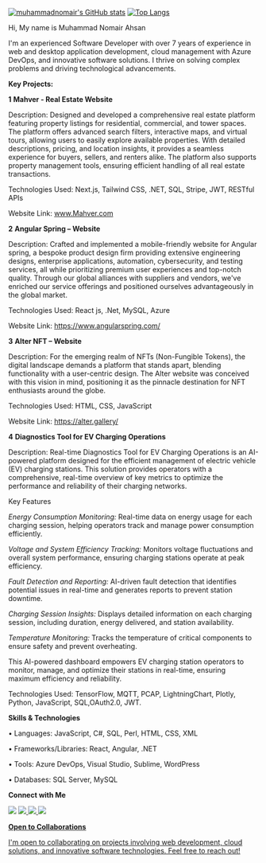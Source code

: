 [![muhammadnomair's GitHub stats](https://github-readme-stats.vercel.app/api?username=muhammadnomair&show_icons=true&theme=dark)](https://github.com/muhammadnomair/github-readme-stats)
[![Top Langs](https://github-readme-stats.vercel.app/api/top-langs/?username=muhammadnomair&theme=dark&layout=compact)](https://github.com/muhammadnomair/github-readme-stats)

Hi, My name is Muhammad Nomair Ahsan

I'm an experienced Software Developer with over 7 years of experience in web and desktop
application development, cloud management with Azure DevOps, and innovative software
solutions. I thrive on solving complex problems and driving technological advancements.

****Key Projects:****

**1** **Mahver - Real Estate Website**

Description: Designed and developed a comprehensive real estate platform featuring property listings for residential, commercial, and tower spaces. The platform offers advanced search filters, interactive maps, and virtual tours, allowing users to easily explore available properties. With detailed descriptions, pricing, and location insights, it provides a seamless experience for buyers, sellers, and renters alike. The platform also supports property management tools, ensuring efficient handling of all real estate transactions.

Technologies Used: Next.js, Tailwind CSS, .NET, SQL, Stripe, JWT, RESTful APIs

Website Link: www.Mahver.com

**2** **Angular Spring – Website**

Description:  Crafted and implemented a mobile-friendly website for Angular spring, a bespoke product design firm providing extensive engineering designs, enterprise applications, automation, cybersecurity, and testing services, all while prioritizing premium user experiences and top-notch quality. Through our global alliances with suppliers and vendors, we've enriched our service offerings and positioned ourselves advantageously in the global market.

Technologies Used:  React js, .Net, MySQL, Azure

Website Link:  https://www.angularspring.com/

**3** **Alter NFT – Website**

Description: For the emerging realm of NFTs (Non-Fungible Tokens), the digital landscape demands a platform that stands apart, blending functionality with a user-centric design. The Alter website was conceived with this vision in mind, positioning it as the pinnacle destination for NFT enthusiasts around the globe.

Technologies Used: HTML, CSS, JavaScript

Website Link:  https://alter.gallery/

**4** **Diagnostics Tool for EV Charging Operations**

Description: Real-time Diagnostics Tool for EV Charging Operations is an AI-powered platform designed for the efficient management of electric vehicle (EV) charging stations. This solution provides operators with a comprehensive, real-time overview of key metrics to optimize the performance and reliability of their charging networks.

Key Features

*Energy Consumption Monitoring:*
Real-time data on energy usage for each charging session, helping operators track and manage power consumption efficiently.

*Voltage and System Efficiency Tracking:*
Monitors voltage fluctuations and overall system performance, ensuring charging stations operate at peak efficiency.

*Fault Detection and Reporting:*
AI-driven fault detection that identifies potential issues in real-time and generates reports to prevent station downtime.

*Charging Session Insights:*
Displays detailed information on each charging session, including duration, energy delivered, and station availability.

*Temperature Monitoring:*
Tracks the temperature of critical components to ensure safety and prevent overheating.

This AI-powered dashboard empowers EV charging station operators to monitor, manage, and optimize their stations in real-time, ensuring maximum efficiency and reliability.

Technologies Used: TensorFlow, MQTT, PCAP, LightningChart, Plotly, Python, JavaScript, SQL,OAuth2.0, JWT.


**Skills & Technologies**

• Languages: JavaScript, C#, SQL, Perl, HTML, CSS, XML

• Frameworks/Libraries: React, Angular, .NET

• Tools: Azure DevOps, Visual Studio, Sublime, WordPress

• Databases: SQL Server, MySQL

**Connect with Me**

<a href="https://www.linkedin.com/in/nomair45/" ><img src="https://img.shields.io/badge/LinkedIn-0077B5?style=for-the-badge&logo=linkedin&logoColor=white"/></a>
<a href="mailto:muhammadnomairahsan@gmail.com" ><img src="https://img.shields.io/badge/Gmail-D14836?style=for-the-badge&logo=gmail&logoColor=white"/>
<a href="https://www.facebook.com/nomair45/" ><img src="https://img.shields.io/badge/Facebook-1877F2?style=for-the-badge&logo=facebook&logoColor=white"/>
<a href="https://wa.me/+923217112178" ><img src="https://img.shields.io/badge/WhatsApp-25D366?style=for-the-badge&logo=whatsapp&logoColor=white"/>


**Open to Collaborations**

I'm open to collaborating on projects involving web development, cloud solutions, and
innovative software technologies. Feel free to reach out!
